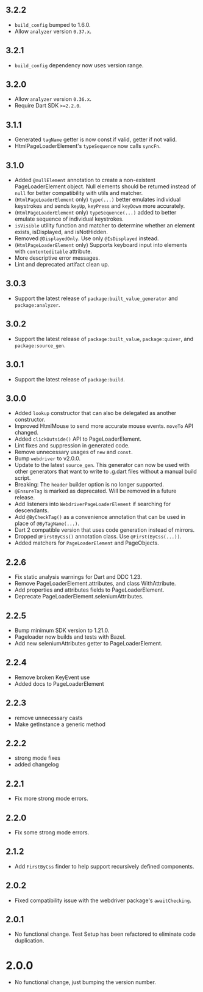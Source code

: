 ## 3.2.2

- `build_config` bumped to 1.6.0.
- Allow `analyzer` version `0.37.x`.

## 3.2.1

- `build_config` dependency now uses version range.

## 3.2.0

- Allow `analyzer` version `0.36.x`.
- Require Dart SDK `>=2.2.0`.

## 3.1.1

- Generated `tagName` getter is now const if valid, getter if not valid.
- HtmlPageLoaderElement's `typeSequence` now calls `syncFn`.

## 3.1.0

- Added `@nullElement` annotation to create a non-existent PageLoaderElement object. 
  Null elements should be returned instead of `null` for better compatibility with
  utils and matcher.
- (`HtmlPageLoaderElement` only) `type(...)` better emulates individual keystrokes and sends
  `keyUp`, `keyPress` and `keyDown` more accurately.
- (`HtmlPageLoaderElement` only) `typeSequence(...)` added to better emulate sequence of
  individual keystrokes.
- `isVisible` utility function and matcher to determine whether an element exists,
  isDisplayed, and isNotHidden.
- Removed `@DisplayedOnly`. Use only `@IsDisplayed` instead.
- (`HtmlPageLoaderElement` only) Supports keyboard input into elements with 
  `contenteditable` attribute.
- More descriptive error messages.
- Lint and deprecated artifact clean up.

## 3.0.3

- Support the latest release of `package:built_value_generator`
  and `package:analyzer`.

## 3.0.2

- Support the latest release of `package:built_value`,
  `package:quiver`, and `package:source_gen`.

## 3.0.1

- Support the latest release of `package:build`.

## 3.0.0

- Added `lookup` constructor that can also be delegated as another constructor.
- Improved HtmlMouse to send more accurate mouse events. `moveTo` API changed.
- Added `clickOutside()` API to PageLoaderElement.
- Lint fixes and suppression in generated code.
- Remove unnecessary usages of `new` and `const`.
- Bump `webdriver` to v2.0.0.
- Update to the latest `source_gen`. This generator can now be used with other
  generators that want to write to .g.dart files without a manual build script.
- Breaking: The `header` builder option is no longer supported.
- `@EnsureTag` is marked as deprecated. Will be removed in a future
  release.
- Add listeners into `WebdriverPageLoaderElement` if searching for
  descendants.
- Add `@ByCheckTag()` as a convenience annotation that can be used
  in place of `@ByTagName(...)`.
- Dart 2 compatible version that uses code generation instead of
  mirrors.
- Dropped `@FirstByCss()` annotation class. Use `@First(ByCss(...))`.
- Added matchers for `PageLoaderElement` and PageObjects.

## 2.2.6

* Fix static analysis warnings for Dart and DDC 1.23.
* Remove PageLoaderElement.attributes, and class WithAttribute.
* Add properties and attributes fields to PageLoaderElement.
* Deprecate PageLoaderElement.seleniumAttributes.

## 2.2.5

* Bump minimum SDK version to 1.21.0.
* Pageloader now builds and tests with Bazel.
* Add new seleniumAttributes getter to PageLoaderElement.

## 2.2.4

* Remove broken KeyEvent use
* Added docs to PageLoaderElement

## 2.2.3

* remove unnecessary casts
* Make getInstance a generic method

## 2.2.2

* strong mode fixes
* added changelog

## 2.2.1

* Fix more strong mode errors.

## 2.2.0

* Fix some strong mode errors.

## 2.1.2

* Add `FirstByCss` finder to help support recursively defined components.

## 2.0.2

* Fixed compatibility issue with the webdriver package's `awaitChecking`.

## 2.0.1

* No functional change. Test Setup has been refactored to eliminate code
  duplication.

# 2.0.0

* No functional change, just bumping the version number.
